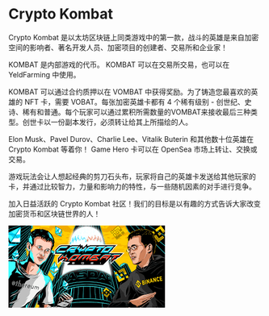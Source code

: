 # Crypto Kombat

<p>Crypto Kombat 是以太坊区块链上同类游戏中的第一款，战斗的英雄是来自加密空间的影响者、著名开发人员、加密项目的创建者、交易所和企业家！</p>
<p>KOMBAT 是内部游戏的代币。 KOMBAT 可以在交易所交易，也可以在 YeldFarming 中使用。&nbsp;</p>
<p>KOMBAT 可以通过合约质押以在 VOMBAT 中获得奖励。为了铸造您最喜欢的英雄的 NFT 卡，需要 VOBAT。每张加密英雄卡都有 4 个稀有级别 - 创世纪、史诗、稀有和普通。每个玩家可以通过累积所需数量的VOMBAT来接收最后三种类型。创世卡以一份副本发行，必须转让给其上所描绘的人。</p>
<p>Elon Musk、Pavel Durov、Charlie Lee、Vitalik Buterin 和其他数十位英雄在 Crypto Kombat 等着你！ Game Hero 卡可以在 OpenSea 市场上转让、交换或交易。</p>
<p>游戏玩法会让人想起经典的剪刀石头布，玩家将自己的英雄卡发送给其他玩家的卡，并通过比较智力，力量和影响力的特性，与一些随机因素的对手进行竞争。</p>
<p>加入日益活跃的 Crypto Kombat 社区！我们的目标是以有趣的方式告诉大家改变加密货币和区块链世界的人！</p>

![download](download.png)


